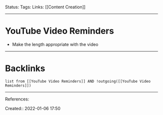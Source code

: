 Status: 
Tags: 
Links: [[Content Creation]]
___
# YouTube Video Reminders
- Make the length appropriate with the video
___
# Backlinks
```dataview
list from [[YouTube Video Reminders]] AND !outgoing([[YouTube Video Reminders]])
```
___
References:

Created:: 2022-01-06 17:50
